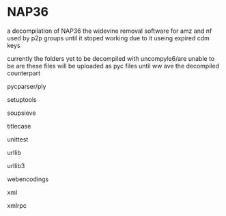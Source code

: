 # NAP36
a decompilation of NAP36 the widevine removal software for amz and nf used by p2p groups until it stoped working due to it useing expired cdm keys




currently the folders yet to be decompiled with uncompyle6/are unable to be are these files will be uploaded as pyc files until ww ave the decompiled counterpart

pycparser/ply

setuptools

soupsieve

titlecase

unittest

urllib

urllib3

webencodings

xml

xmlrpc
